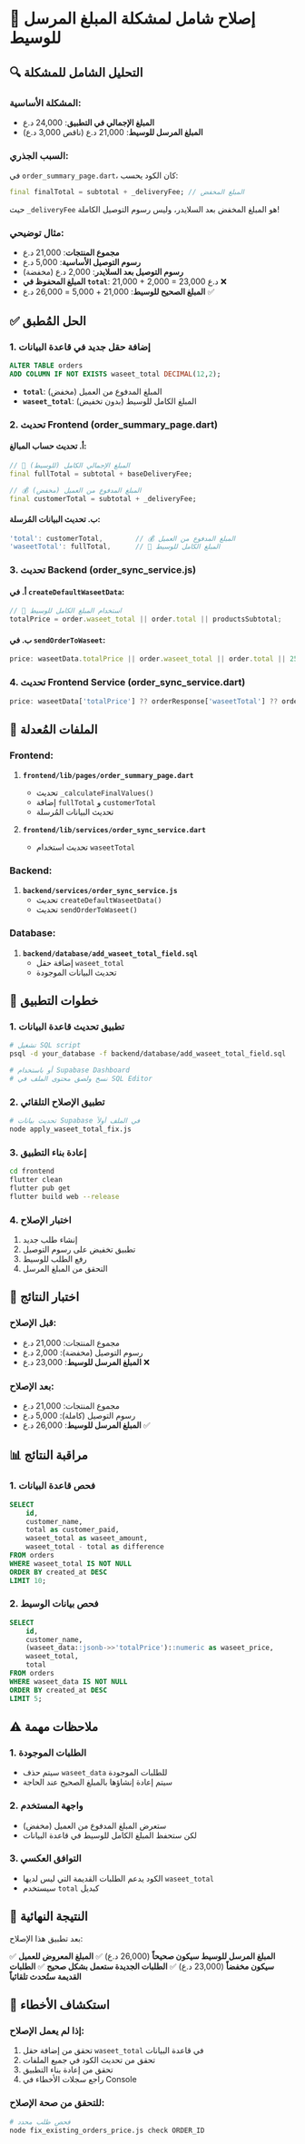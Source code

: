 # 🎯 إصلاح شامل لمشكلة المبلغ المرسل للوسيط

## 🔍 التحليل الشامل للمشكلة

### المشكلة الأساسية:
- **المبلغ الإجمالي في التطبيق**: 24,000 د.ع
- **المبلغ المرسل للوسيط**: 21,000 د.ع (ناقص 3,000 د.ع)

### السبب الجذري:
في `order_summary_page.dart`، كان الكود يحسب:
```dart
final finalTotal = subtotal + _deliveryFee; // المبلغ المخفض
```

حيث `_deliveryFee` هو المبلغ المخفض بعد السلايدر، وليس رسوم التوصيل الكاملة!

### مثال توضيحي:
- **مجموع المنتجات**: 21,000 د.ع
- **رسوم التوصيل الأساسية**: 5,000 د.ع
- **رسوم التوصيل بعد السلايدر**: 2,000 د.ع (مخفضة)
- **المبلغ المحفوظ في `total`**: 21,000 + 2,000 = 23,000 د.ع ❌
- **المبلغ الصحيح للوسيط**: 21,000 + 5,000 = 26,000 د.ع ✅

## ✅ الحل المُطبق

### 1. إضافة حقل جديد في قاعدة البيانات
```sql
ALTER TABLE orders 
ADD COLUMN IF NOT EXISTS waseet_total DECIMAL(12,2);
```

- **`total`**: المبلغ المدفوع من العميل (مخفض)
- **`waseet_total`**: المبلغ الكامل للوسيط (بدون تخفيض)

### 2. تحديث Frontend (order_summary_page.dart)

#### أ. تحديث حساب المبالغ:
```dart
// 🎯 المبلغ الإجمالي الكامل (للوسيط)
final fullTotal = subtotal + baseDeliveryFee;

// 💰 المبلغ المدفوع من العميل (مخفض)
final customerTotal = subtotal + _deliveryFee;
```

#### ب. تحديث البيانات المُرسلة:
```dart
'total': customerTotal,        // 💰 المبلغ المدفوع من العميل
'waseetTotal': fullTotal,      // 🎯 المبلغ الكامل للوسيط
```

### 3. تحديث Backend (order_sync_service.js)

#### أ. في `createDefaultWaseetData`:
```javascript
// 🎯 استخدام المبلغ الكامل للوسيط
totalPrice = order.waseet_total || order.total || productsSubtotal;
```

#### ب. في `sendOrderToWaseet`:
```javascript
price: waseetData.totalPrice || order.waseet_total || order.total || 25000,
```

### 4. تحديث Frontend Service (order_sync_service.dart)
```dart
price: waseetData['totalPrice'] ?? orderResponse['waseetTotal'] ?? orderResponse['total'] ?? 25000,
```

## 📁 الملفات المُعدلة

### Frontend:
1. **`frontend/lib/pages/order_summary_page.dart`**
   - تحديث `_calculateFinalValues()`
   - إضافة `fullTotal` و `customerTotal`
   - تحديث البيانات المُرسلة

2. **`frontend/lib/services/order_sync_service.dart`**
   - تحديث استخدام `waseetTotal`

### Backend:
1. **`backend/services/order_sync_service.js`**
   - تحديث `createDefaultWaseetData()`
   - تحديث `sendOrderToWaseet()`

### Database:
1. **`backend/database/add_waseet_total_field.sql`**
   - إضافة حقل `waseet_total`
   - تحديث البيانات الموجودة

## 🚀 خطوات التطبيق

### 1. تطبيق تحديث قاعدة البيانات
```bash
# تشغيل SQL script
psql -d your_database -f backend/database/add_waseet_total_field.sql

# أو باستخدام Supabase Dashboard
# نسخ ولصق محتوى الملف في SQL Editor
```

### 2. تطبيق الإصلاح التلقائي
```bash
# تحديث بيانات Supabase في الملف أولاً
node apply_waseet_total_fix.js
```

### 3. إعادة بناء التطبيق
```bash
cd frontend
flutter clean
flutter pub get
flutter build web --release
```

### 4. اختبار الإصلاح
1. إنشاء طلب جديد
2. تطبيق تخفيض على رسوم التوصيل
3. رفع الطلب للوسيط
4. التحقق من المبلغ المرسل

## 🧪 اختبار النتائج

### قبل الإصلاح:
- مجموع المنتجات: 21,000 د.ع
- رسوم التوصيل (مخفضة): 2,000 د.ع
- **المبلغ المرسل للوسيط**: 23,000 د.ع ❌

### بعد الإصلاح:
- مجموع المنتجات: 21,000 د.ع
- رسوم التوصيل (كاملة): 5,000 د.ع
- **المبلغ المرسل للوسيط**: 26,000 د.ع ✅

## 📊 مراقبة النتائج

### 1. فحص قاعدة البيانات
```sql
SELECT 
    id,
    customer_name,
    total as customer_paid,
    waseet_total as waseet_amount,
    waseet_total - total as difference
FROM orders 
WHERE waseet_total IS NOT NULL
ORDER BY created_at DESC
LIMIT 10;
```

### 2. فحص بيانات الوسيط
```sql
SELECT 
    id,
    customer_name,
    (waseet_data::jsonb->>'totalPrice')::numeric as waseet_price,
    waseet_total,
    total
FROM orders 
WHERE waseet_data IS NOT NULL
ORDER BY created_at DESC
LIMIT 5;
```

## ⚠️ ملاحظات مهمة

### 1. الطلبات الموجودة
- سيتم حذف `waseet_data` للطلبات الموجودة
- سيتم إعادة إنشاؤها بالمبلغ الصحيح عند الحاجة

### 2. واجهة المستخدم
- ستعرض المبلغ المدفوع من العميل (مخفض)
- لكن ستحفظ المبلغ الكامل للوسيط في قاعدة البيانات

### 3. التوافق العكسي
- الكود يدعم الطلبات القديمة التي ليس لديها `waseet_total`
- سيستخدم `total` كبديل

## 🎉 النتيجة النهائية

بعد تطبيق هذا الإصلاح:

✅ **المبلغ المرسل للوسيط سيكون صحيحاً** (26,000 د.ع)
✅ **المبلغ المعروض للعميل سيكون مخفضاً** (23,000 د.ع)
✅ **الطلبات الجديدة ستعمل بشكل صحيح**
✅ **الطلبات القديمة ستُحدث تلقائياً**

## 🔧 استكشاف الأخطاء

### إذا لم يعمل الإصلاح:
1. تحقق من إضافة حقل `waseet_total` في قاعدة البيانات
2. تحقق من تحديث الكود في جميع الملفات
3. تحقق من إعادة بناء التطبيق
4. راجع سجلات الأخطاء في Console

### للتحقق من صحة الإصلاح:
```bash
# فحص طلب محدد
node fix_existing_orders_price.js check ORDER_ID
```
